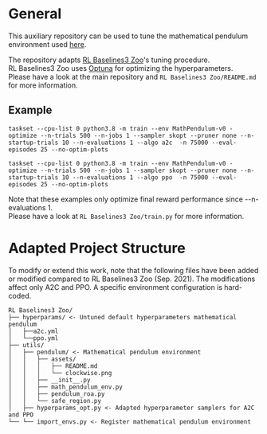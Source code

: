 # General
This auxiliary repository can be used to tune the mathematical pendulum environment used [here](https://github.com/MarlonMueller/stable-baselines3-contrib/tree/feat/safety-wrappers).

The repository adapts [RL Baselines3 Zoo](https://github.com/DLR-RM/rl-baselines3-zoo)'s tuning procedure.<br />
RL Baselines3 Zoo uses [Optuna](https://optuna.org) for optimizing the hyperparameters.<br />
Please have a look at the main repository and `RL Baselines3 Zoo/README.md` for more information.<br />

## Example

```
taskset --cpu-list 0 python3.8 -m train --env MathPendulum-v0 -optimize --n-trials 500 --n-jobs 1 --sampler skopt --pruner none --n-startup-trials 10 --n-evaluations 1 --algo a2c  -n 75000 --eval-episodes 25 --no-optim-plots
```

```
taskset --cpu-list 0 python3.8 -m train --env MathPendulum-v0 -optimize --n-trials 500 --n-jobs 1 --sampler skopt --pruner none --n-startup-trials 10 --n-evaluations 1 --algo ppo  -n 75000 --eval-episodes 25 --no-optim-plots
```

Note that these examples only optimize final reward performance since --n-evaluations 1.<br />
Please have a look at `RL Baselines3 Zoo/train.py` for more information.

# Adapted Project Structure
To modify or extend this work, note that the following files have been added or modified compared to RL Baselines3 Zoo (Sep. 2021). The modifications affect only A2C and PPO. A specific environment configuration is hard-coded.

```
RL Baselines3 Zoo/
├── hyperparams/ <- Untuned default hyperparameters mathematical pendulum
│   ├──a2c.yml
│   └──ppo.yml
├── utils/
│   ├── pendulum/ <- Mathematical pendulum environment
│   │   ├── assets/
│   │   │   ├── README.md
│   │   │   └── clockwise.png
│   │   ├── __init__.py
│   │   ├── math_pendulum_env.py
│   │   ├── pendulum_roa.py
│   │   └── safe_region.py
│   ├── hyperparams_opt.py <- Adapted hyperparameter samplers for A2C and PPO
└── └── import_envs.py <- Register mathematical pendulum environment

```
